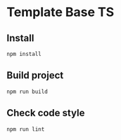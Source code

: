 # Template Base TS

## Install

```shell
npm install
```

## Build project

```shell
npm run build
```

## Check code style

```shell
npm run lint
```

